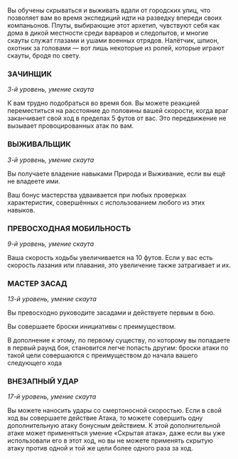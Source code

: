 Вы обучены скрываться и выживать вдали от городских улиц, что позволяет вам во время экспедиций идти на разведку впереди своих компаньонов. Плуты, выбирающие этот архетип, чувствуют себя как дома в дикой местности среди варваров и следопытов, и многие скауты служат глазами и ушами военных отрядов. Налётчик, шпион, охотник за головами — вот лишь некоторые из ролей, которые играют скауты, бродя по свету.

  

### ЗАЧИНЩИК

_3-й уровень, умение скаута_

К вам трудно подобраться во время боя. Вы можете реакцией переместиться на расстояние до половины вашей скорости, когда враг заканчивает свой ход в пределах 5 футов от вас. Это передвижение не вызывает провоцированных атак по вам.

  

### ВЫЖИВАЛЬЩИК

_3-й уровень, умение скаута_

Вы получаете владение навыками Природа и Выживание, если вы ещё не владеете ими.

Ваш бонус мастерства удваивается при любых проверках характеристик, совершённых с использованием любого из этих навыков.

  

### ПРЕВОСХОДНАЯ МОБИЛЬНОСТЬ

_9-й уровень, умение скаута_

Ваша скорость ходьбы увеличивается на 10 футов. Если у вас есть скорость лазания или плавания, это увеличение также затрагивает и их.

  

### МАСТЕР ЗАСАД

_13-й уровень, умение скаута_

Вы превосходно руководите засадами и действуете первым в бою.

Вы совершаете броски инициативы с преимуществом.

В дополнение к этому, по первому существу, по которому вы попадаете в первый раунд боя, становится легче попасть другим: броски атаки по такой цели совершаются с преимуществом до начала вашего следующего хода

  

### ВНЕЗАПНЫЙ УДАР

_17-й уровень, умение скаута_

Вы можете наносить удары со смертоносной скоростью. Если в свой ход вы совершаете действие Атака, то можете совершить одну дополнительную атаку бонусным действием. К этой дополнительной атаке может применяться умение «Скрытая атака», даже если вы уже использовали его в этот ход, но вы не можете применять скрытую атаку против одной и той же цели более одного раза за ход.